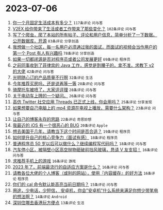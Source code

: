 # 2023-07-06

1. [你一个月固定生活成本有多少？](https://www.v2ex.com/t/954530) `117条评论` `问与答`
1. [V2EX 给你带来了生活或者工作带来了那些变化？](https://www.v2ex.com/t/954483) `102条评论` `问与答`
1. [写了个爬虫，爬了本站的所有帖子、评论和用户信息，简单分析了一下数据。公开数据库，开源](https://www.v2ex.com/t/954480) `83条评论` `分享创造`
1. [我想做一个社区，每一名用户必须通过我的面试，而面试的视频会当作用户的第一个 Post 有人有兴趣吗](https://www.v2ex.com/t/954543) `78条评论` `分享创造`
1. [如果一切都闭源是否对程序员或者公司发展更好](https://www.v2ex.com/t/954541) `69条评论` `程序员`
1. [之前同事收到了菲律宾的 Java 工作，感觉是割腰子的，拿不准，求教下 v2 的大佬](https://www.v2ex.com/t/954604) `42条评论` `问与答`
1. [光明随心订的产品质量不行啊](https://www.v2ex.com/t/954461) `32条评论` `生活`
1. [今年推荐买房吗，还是说再等一等](https://www.v2ex.com/t/954601) `28条评论` `问与答`
1. [骑摩托车被喷了，大家评评理](https://www.v2ex.com/t/954599) `28条评论` `问与答`
1. [关于电动车上牌的一个疑问。](https://www.v2ex.com/t/954498) `26条评论` `问与答`
1. [高仿 Twitter 社交应用 Threads 已正式上线，你会用吗？](https://www.v2ex.com/t/954553) `25条评论` `分享发现`
1. [如果想要自己电脑上的 mp4 资源在电视上播放，需要什么架构？](https://www.v2ex.com/t/954463) `23条评论` `问与答`
1. [让自己的博客永存的思路](https://www.v2ex.com/t/954536) `22条评论` `奇思妙想`
1. [我最近的 iOS 有一个很恶心的 BUG](https://www.v2ex.com/t/954612) `20条评论` `Apple`
1. [想去美国干几年，请教当下这个时间是否合适？](https://www.v2ex.com/t/954554) `19条评论` `程序员`
1. [如何提升自己的核心竞争力（面试有感）](https://www.v2ex.com/t/954527) `18条评论` `程序员`
1. [普通程序员 50 岁以后可以做什么？继续编程写代码吗？](https://www.v2ex.com/t/954472) `18条评论` `问与答`
1. [汽车停小区，被隔壁小区高空抛物砸破前挡风玻璃，恳请 V 友支招！](https://www.v2ex.com/t/954559) `16条评论` `问与答`
1. [求推荐手机上的游戏](https://www.v2ex.com/t/954511) `16条评论` `游戏`
1. [2023 年了，前端最流行的自适应方案是什么？](https://www.v2ex.com/t/954490) `16条评论` `问与答`
1. [请教各位大佬的个人博客（或别的网站），使用『内容缓存』的好方法](https://www.v2ex.com/t/954453) `16条评论` `程序员`
1. [你们的 cal 命令默认能高亮当前日期吗？](https://www.v2ex.com/t/954570) `15条评论` `问与答`
1. [用途，少电话，少短信， 安卓机，你会"安卓机"什么系统来满足你想少带笔电的想法啊？](https://www.v2ex.com/t/954592) `14条评论` `Android`
1. [深圳住哪去香港玩方便点](https://www.v2ex.com/t/954487) `13条评论` `生活`
